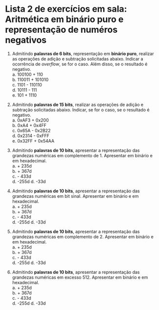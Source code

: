 # Lista 2 de exercícios em sala: Aritmética em binário puro e representação de numéros negativos 

1. Admitindo **palavras de 6 bits**, representação em **binário puro**, realizar as operações de adição e subtração solicitadas abaixo.
Indicar a ocorrência de *overflow*, se for o caso. Além disso, se o resultado é negativo.  
a. 100100 + 110  
b. 110011 + 101010  
c. 1101 - 110110  
d. 10111 - 111  
e. 101 + 1110  

2. Admitindo **palavras de 15 bits**, realizar as operações de adição e subtração solicitadas abaixo.
Indicar, se for o caso, se o resultado é negativo.  
a. 0xAF3 + 0x200  
b. 0xA4 + 0x4FF  
c. 0x65A - 0x2B22  
d. 0x2314 - 0xFFF  
e. 0x32FF + 0x54AA  

3. Admitindo **palavras de 10 bits**, apresentar a representação das grandezas numéricas em complemento de 1.
Apresentar em binário e em hexadecimal.  
a. + 235d  
b. + 367d  
c. - 433d  
d. -255d
d. -33d  

4. Admitindo **palavras de 10 bits**, apresentar a representação das grandezas numéricas em bit sinal.
Apresentar em binário e em hexadecimal.  
a. + 235d  
b. + 367d  
c. - 433d  
d. -255d
d. -33d  

5. Admitindo **palavras de 10 bits**, apresentar a representação das grandezas numéricas em complemento de 2.
Apresentar em binário e em hexadecimal.  
a. + 235d  
b. + 367d  
c. - 433d  
d. -255d
d. -33d  

6. Admitindo **palavras de 10 bits**, apresentar a representação das grandezas numéricas em excesso 512.
Apresentar em binário e em hexadecimal.  
a. + 235d  
b. + 367d  
c. - 433d  
d. -255d
d. -33d  
